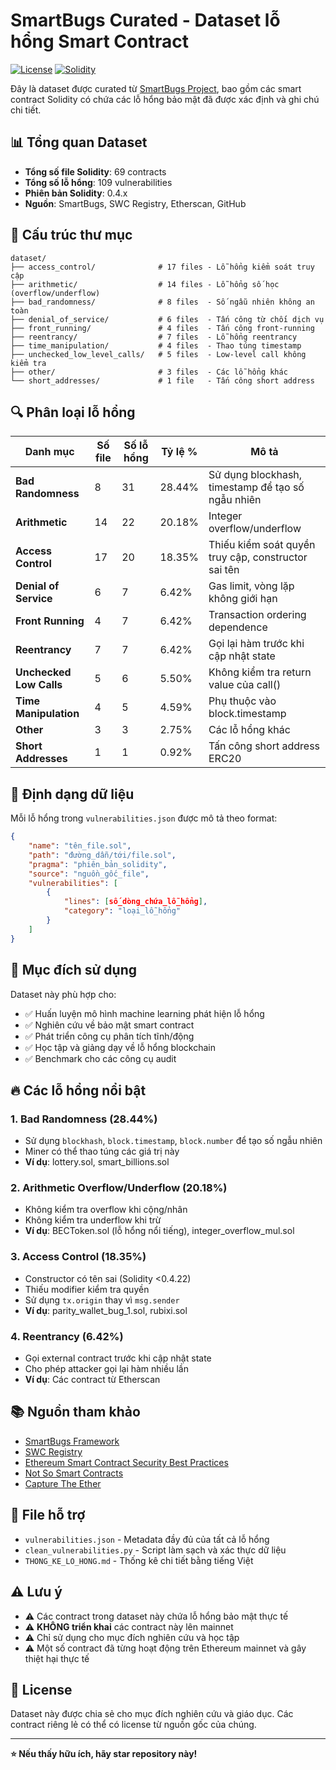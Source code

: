 # SmartBugs Curated - Dataset lỗ hổng Smart Contract

[![License](https://img.shields.io/badge/license-MIT-blue.svg)](LICENSE)
[![Solidity](https://img.shields.io/badge/Solidity-0.4.x-orange.svg)](https://docs.soliditylang.org/)

Đây là dataset được curated từ [SmartBugs Project](https://github.com/smartbugs/smartbugs), bao gồm các smart contract Solidity có chứa các lỗ hổng bảo mật đã được xác định và ghi chú chi tiết.

## 📊 Tổng quan Dataset

- **Tổng số file Solidity**: 69 contracts
- **Tổng số lỗ hổng**: 109 vulnerabilities
- **Phiên bản Solidity**: 0.4.x
- **Nguồn**: SmartBugs, SWC Registry, Etherscan, GitHub

## 📂 Cấu trúc thư mục

```
dataset/
├── access_control/              # 17 files - Lỗ hổng kiểm soát truy cập
├── arithmetic/                  # 14 files - Lỗ hổng số học (overflow/underflow)
├── bad_randomness/              # 8 files  - Số ngẫu nhiên không an toàn
├── denial_of_service/           # 6 files  - Tấn công từ chối dịch vụ
├── front_running/               # 4 files  - Tấn công front-running
├── reentrancy/                  # 7 files  - Lỗ hổng reentrancy
├── time_manipulation/           # 4 files  - Thao túng timestamp
├── unchecked_low_level_calls/   # 5 files  - Low-level call không kiểm tra
├── other/                       # 3 files  - Các lỗ hổng khác
└── short_addresses/             # 1 file   - Tấn công short address
```

## 🔍 Phân loại lỗ hổng

| Danh mục | Số file | Số lỗ hổng | Tỷ lệ % | Mô tả |
|----------|---------|------------|---------|-------|
| **Bad Randomness** | 8 | 31 | 28.44% | Sử dụng blockhash, timestamp để tạo số ngẫu nhiên |
| **Arithmetic** | 14 | 22 | 20.18% | Integer overflow/underflow |
| **Access Control** | 17 | 20 | 18.35% | Thiếu kiểm soát quyền truy cập, constructor sai tên |
| **Denial of Service** | 6 | 7 | 6.42% | Gas limit, vòng lặp không giới hạn |
| **Front Running** | 4 | 7 | 6.42% | Transaction ordering dependence |
| **Reentrancy** | 7 | 7 | 6.42% | Gọi lại hàm trước khi cập nhật state |
| **Unchecked Low Calls** | 5 | 6 | 5.50% | Không kiểm tra return value của call() |
| **Time Manipulation** | 4 | 5 | 4.59% | Phụ thuộc vào block.timestamp |
| **Other** | 3 | 3 | 2.75% | Các lỗ hổng khác |
| **Short Addresses** | 1 | 1 | 0.92% | Tấn công short address ERC20 |

## 📝 Định dạng dữ liệu

Mỗi lỗ hổng trong `vulnerabilities.json` được mô tả theo format:

```json
{
    "name": "tên_file.sol",
    "path": "đường_dẫn/tới/file.sol",
    "pragma": "phiên_bản_solidity",
    "source": "nguồn_gốc_file",
    "vulnerabilities": [
        {
            "lines": [số_dòng_chứa_lỗ_hổng],
            "category": "loại_lỗ_hổng"
        }
    ]
}
```

## 🎯 Mục đích sử dụng

Dataset này phù hợp cho:

- ✅ Huấn luyện mô hình machine learning phát hiện lỗ hổng
- ✅ Nghiên cứu về bảo mật smart contract
- ✅ Phát triển công cụ phân tích tĩnh/động
- ✅ Học tập và giảng dạy về lỗ hổng blockchain
- ✅ Benchmark cho các công cụ audit

## 🔥 Các lỗ hổng nổi bật

### 1. Bad Randomness (28.44%)
- Sử dụng `blockhash`, `block.timestamp`, `block.number` để tạo số ngẫu nhiên
- Miner có thể thao túng các giá trị này
- **Ví dụ**: lottery.sol, smart_billions.sol

### 2. Arithmetic Overflow/Underflow (20.18%)
- Không kiểm tra overflow khi cộng/nhân
- Không kiểm tra underflow khi trừ
- **Ví dụ**: BECToken.sol (lỗ hổng nổi tiếng), integer_overflow_mul.sol

### 3. Access Control (18.35%)
- Constructor có tên sai (Solidity <0.4.22)
- Thiếu modifier kiểm tra quyền
- Sử dụng `tx.origin` thay vì `msg.sender`
- **Ví dụ**: parity_wallet_bug_1.sol, rubixi.sol

### 4. Reentrancy (6.42%)
- Gọi external contract trước khi cập nhật state
- Cho phép attacker gọi lại hàm nhiều lần
- **Ví dụ**: Các contract từ Etherscan


## 📚 Nguồn tham khảo

- [SmartBugs Framework](https://github.com/smartbugs/smartbugs)
- [SWC Registry](https://swcregistry.io/)
- [Ethereum Smart Contract Security Best Practices](https://consensys.github.io/smart-contract-best-practices/)
- [Not So Smart Contracts](https://github.com/crytic/not-so-smart-contracts)
- [Capture The Ether](https://capturetheether.com/)

## 📄 File hỗ trợ

- `vulnerabilities.json` - Metadata đầy đủ của tất cả lỗ hổng
- `clean_vulnerabilities.py` - Script làm sạch và xác thực dữ liệu
- `THONG_KE_LO_HONG.md` - Thống kê chi tiết bằng tiếng Việt

## ⚠️ Lưu ý

- ⚠️ Các contract trong dataset này chứa lỗ hổng bảo mật thực tế
- ⚠️ **KHÔNG triển khai** các contract này lên mainnet
- ⚠️ Chỉ sử dụng cho mục đích nghiên cứu và học tập
- ⚠️ Một số contract đã từng hoạt động trên Ethereum mainnet và gây thiệt hại thực tế


## 📜 License

Dataset này được chia sẻ cho mục đích nghiên cứu và giáo dục. Các contract riêng lẻ có thể có license từ nguồn gốc của chúng.

---

**⭐ Nếu thấy hữu ích, hãy star repository này!**